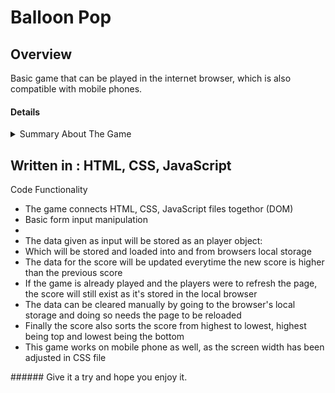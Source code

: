# Balloon Pop

## Overview
Basic game that can be played in the internet browser, which is also compatible with mobile phones.

#### Details
<details> 
    <summary> 
        Summary About The Game
    </summary>
    <ul>
    <li> Goal is to pop as many balloons as possible, before the time runs out. </li>
    <li> The time limit set for this game is 10 seconds. </li> 
    <li> To start popping balloons you click the pink pump. </li>
    <li> To start the game you must enter your name, and later can change players if you'd like.</li>
    <li> The top score is recorded and shown in the scoreboard. </li>
    </ul>

## Snapshots
<ul>
<li> Start Screen </li>
<img src="/image/start-screen.png" align="center">

<li> Change Player Screen </li>
<img src="/image/Change-player.png" align="center">

<li> Game Screen </li>
<img src="/image/Game.png" align="center">

<li> Final Screen</li>
<img src="/image/balloon-pop-screenshot-1.png" align="center"> 
</ul>
</details>
 
## Written in : HTML, CSS, JavaScript
<summary> 
        Code Functionality 
</summary>
        <ul> 
            <li> The game connects HTML, CSS, JavaScript files togethor (DOM)</li>
            <li> Basic form input manipulation <li>
            <li> 
                The data given as input will be stored as an player object: 
                <li> Which will be stored and loaded into and from browsers local storage </li>
                <li> The data for the score will be updated everytime the new score is higher than the previous score</li>
                <li>If the game is already played and the players were to refresh the page, the score will still exist as it's stored in the local browser </li>
                <li> The data can be cleared manually by going to the browser's local storage and doing so needs the page to be reloaded </li>
                <li> Finally the score also sorts the score from highest to lowest, highest being top and lowest being the bottom </li>
            </li>
            <li>This game works on mobile phone as well, as the screen width has been adjusted in CSS file</li>
        </ul>
###### Give it a try and hope you enjoy it.



